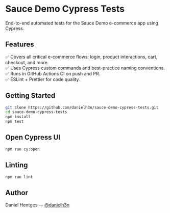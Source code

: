 # Sauce Demo Cypress Tests

End-to-end automated tests for the Sauce Demo e-commerce app using Cypress.

## Features

✅ Covers all critical e-commerce flows: login, product interactions, cart, checkout, and more.  
✅ Uses Cypress custom commands and best-practice naming conventions.  
✅ Runs in GitHub Actions CI on push and PR.  
✅ ESLint + Prettier for code quality.

## Getting Started

```bash
git clone https://github.com/danielh3n/sauce-demo-cypress-tests.git
cd sauce-demo-cypress-tests
npm install
npm test
```

## Open Cypress UI

```bash
npm run cy:open
```

## Linting

```bash
npm run lint
```

## Author

Daniel Hentges — [@danielh3n](https://github.com/danielh3n)